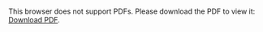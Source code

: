 <object data="christ-in-song/CIS1908pdfs/231.pdf" type="application/pdf" width="100%" height="1024px">
    <embed src="christ-in-song/CIS1908pdfs/231.pdf">
        <p>This browser does not support PDFs. Please download the PDF to view it: <a href="christ-in-song/CIS1908pdfs/231.pdf">Download PDF</a>.</p>
    </embed>
</object>
